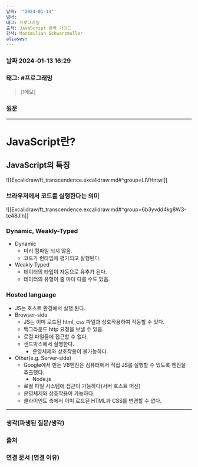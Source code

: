 ```yaml
---
날짜: '"2024-01-13"'
넘버: 
태그: 프로그래밍
출처: JavaScript 완벽 가이드
강사: Maximilian Schwarzmuller
aliases:
---
```

### 날짜  2024-01-13 16:29

### 태그: #프로그래밍 

>[!메모]
>

### 원문
---
# JavaScript란?
## JavaScript의 특징
![[Excalidraw/ft_transcendence.excalidraw.md#^group=LlVHntwl]]
### 브라우저에서 코드를 실행한다는 의미
![[Excalidraw/ft_transcendence.excalidraw.md#^group=6b3yvdd4kg8W3-te48JIh]]
### Dynamic, Weakly-Typed
- Dynamic
	- 미리 컴파일 되지 않음.
	- 코드가 런타임에 평가되고 실행된다.
- Weakly Typed
	- 데이터의 타입이 자동으로 유추가 된다.
	- 데이터의 유형이 줄 마다 다를 수도 있음.
### Hosted language
- JS는 호스트 환경에서 실행 된다.
- Browser-side
	- JS는 이미 로드된 html, css 파일과 상호작용하여 작동할 수 있다.
	- 백그라운드 http 요청을 보낼 수 있음.
	- 로컬 파일들에 접근할 수 없다.
	- 샌드박스에서 실행한다.
		- 운영체제와 상호작용이 불가능하다.
- Other(e.g. Server-side)
	- Google에서 만든 V8엔진은 컴퓨터에서 직접 JS를 실행할 수 있도록 엔진을 추출했다.
		- Node.js
	- 로컬 파일 시스템에 접근이 가능하다(서버 호스트 머신)
	- 운영체제와 상호작용이 가능하다.
	- 클라이언트 측에서 이미 로드된 HTML과 CSS를 변경할 수 없다.

---
### 생각(파생된 질문/생각)

### 출처

### 연결 문서 (연결 이유)
